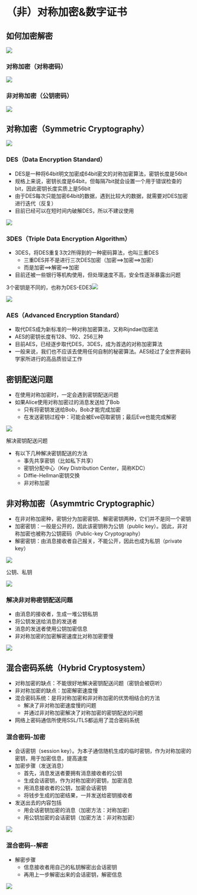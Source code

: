 # （非）对称加密&数字证书

## 如何加密解密

![](imags/8.1.png)

###  对称加密（对称密码）

![](imags/8.2.png)

###  非对称加密（公钥密码）

![](imags/8.3.png)

##  对称加密（Symmetric Cryptography）

![](imags/8.4.png)

###  DES（Data Encryption Standard）

- DES是一种将64bit明文加密成64bit密文的对称加密算法，密钥长度是56bit
- 规格上来说，密钥长度是64bit，但每隔7bit就会设置一个用于错误检查的bit，因此密钥长度实质上是56bit
- 由于DES每次只能加密64bit的数据，遇到比较大的数据，就需要对DES加密进行迭代（反复）
- 目前已经可以在短时间内破解DES，所以不建议使用

![](imags/8.5.png)

### 3DES（Triple Data Encryption Algorithm）

- 3DES，将DES重复3次2所得到的一种密码算法，也叫三重DES 
  - 三重DES并不是进行三次DES加密（加密==>加密==>加密）
  - 而是加密==>解密==>加密
- 目前还被一些银行等机构使用，但处理速度不高，安全性逐渐暴露出问题

 3个密钥是不同的，也称为DES-EDE3![](imags/8.6.png)

![](imags/8.7.png)

###  AES（Advanced Encryption Standard）

- 取代DES成为新标准的一种对称加密算法，又称Rijndael加密法
- AES的密钥长度有128、192、256三种
- 目前AES，已经逐步取代DES，3DES，成为首选的对称加密算法
- 一般来说，我们也不应该去使用任何自制的秘密算法。AES经过了全世界密码学家所进行的高品质验证工作

##  密钥配送问题

- 在使用对称加密时，一定会遇到密钥配送问题
- 如果Alice使用对称加密过的消息发送给了Bob 
  - 只有将密钥发送给Bob，Bob才能完成加密
  - 在发送密钥过程中：可能会被Eve窃取密钥；最后Eve也能完成解密

![](imags/8.8.png)

 解决密钥配送问题

- 有以下几种解决密钥配送的方法 
  - 事先共享密钥（比如私下共享）
  - 密钥分配中心（Key Distribution Center，简称KDC）
  - Diffie-Hellman密钥交换
  - 非对称加密

##  非对称加密（Asymmtric Cryptographic）

- 在非对称加密种，密钥分为加密密钥、解密密钥两种，它们并不是同一个密钥
- 加密密钥：一般是公开的，因此该密钥称为公钥（public key）。因此，非对称加密也被称为公钥密码（Public-key Cryptography）
- 解密密钥：由消息接收者自己报关，不能公开，因此也成为私钥（private key）

![](imags/8.9.png)

 公钥、私钥

![](imags/8.10.png)

###  解决非对称密钥配送问题

- 由消息的接收者，生成一堆公钥私钥
- 将公钥发送给消息的发送者
- 消息的发送者使用公钥加密信息
- 非对称加密的加密解密速度比对称加密要慢

![](imags/8.11.png)

##  混合密码系统（Hybrid Cryptosystem）

- 对称加密的缺点：不能很好地解决密钥配送问题（密钥会被窃听）
- 非对称加密的缺点：加密解密速度慢
- 混合密码系统：是将对称加密和非对称加密的优势相结合的方法 
  - 解决了非对称加密速度慢的问题
  - 并通过非对称加密解决了对称加密的密钥配送的问题
- 网络上密码通信所使用SSL/TLS都运用了混合密码系统

###  混合密码-加密

- 会话密钥（session key）。为本子通信随机生成的临时密钥，作为对称加密的密钥，用于加密信息，提高速度
- 加密步骤（发送消息） 
  - 首先，消息发送者要拥有消息接收者的公钥
  - 生成会话密钥，作为对称加密的密钥，加密消息
  - 用消息接收者的公钥，加密会话密钥
  - 将钱步生成的加密结果，一并发送给密钥接收者
- 发送出去的内容包括 
  - 用会话密钥加密的消息（加密方法：对称加密）
  - 用公钥加密的会话密钥（加密方法：非对称加密）

![](imags/8.12.png)

###  混合密码--解密

- 解密步骤 
  - 信息接收者用自己的私钥解密出会话密钥
  - 再用上一步解密出来的会话密钥，解密信息

![](imags/8.13.png)